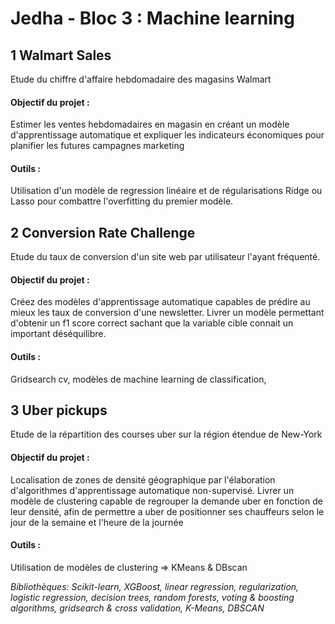 # Jedha - Bloc 3 : Machine learning



## 1 Walmart Sales

Etude du chiffre d'affaire hebdomadaire des magasins Walmart 

#### Objectif du projet : 

Estimer les ventes hebdomadaires en magasin en créant un modèle d'apprentissage automatique et expliquer les indicateurs économiques pour planifier les futures campagnes marketing

#### Outils : 

Utilisation d'un modèle de regression linéaire et de régularisations Ridge ou Lasso pour combattre l'overfitting du premier modèle.



## 2 Conversion Rate Challenge

Etude du taux de conversion d'un site web par utilisateur l'ayant fréquenté. 

#### Objectif du projet : 

Créez des modèles d'apprentissage automatique capables de prédire au mieux les taux de conversion d'une newsletter. 
Livrer un modèle permettant d'obtenir un f1 score correct sachant que la variable cible connait un important déséquilibre. 

#### Outils : 

Gridsearch cv, modèles de machine learning de classification,


## 3 Uber pickups

Etude de la répartition des courses uber sur la région étendue de New-York 

#### Objectif du projet : 

Localisation de zones de densité géographique par l'élaboration d'algorithmes d'apprentissage automatique non-supervisé. 
Livrer un modèle de clustering capable de regrouper la demande uber en fonction de leur densité, afin de permettre a uber de positionner ses chauffeurs selon le jour de la semaine et l'heure de la journée 

#### Outils : 

Utilisation de modèles de clustering => KMeans & DBscan



_Bibliothèques: Scikit-learn, XGBoost, linear regression, regularization, logistic regression, decision trees, random forests, voting & boosting algorithms, gridsearch & cross validation, K-Means, DBSCAN_ 
